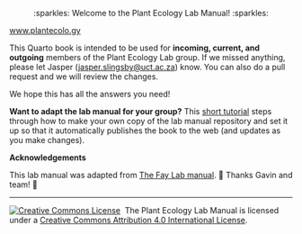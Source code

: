<p align="center"> 
   :sparkles: Welcome to the Plant Ecology Lab Manual! :sparkles: 
</p>

www.plantecolo.gy

This Quarto book is intended to be used for **incoming, current, and outgoing** members of the Plant Ecology Lab group. If we missed anything, please let Jasper (jasper.slingsby@uct.ac.za) know. You can also do a pull request and we will review the changes. 

We hope this has all the answers you need!


__Want to adapt the lab manual for your group?__ This [short tutorial](https://github.com/thefaylab/lab-manual/wiki/Quick-steps-to-making-a-copy-of-the-lab-manual-&-publishing-it) steps through how to make your own copy of the lab manual repository and set it up so that it automatically publishes the book to the web (and updates as you make changes).  

**Acknowledgements**

This lab manual was adapted from [The Fay Lab manual](https://github.com/thefaylab/lab-manual/wiki/Quick-steps-to-making-a-copy-of-the-lab-manual-&-publishing-it). 🙏 Thanks Gavin and team! 🙌

---

<a rel='license' href='http://creativecommons.org/licenses/by/4.0/'><img alt='Creative Commons License' style='border-width:0' src='https://i.creativecommons.org/l/by/4.0/88x31.png' /></a>&nbsp;&nbsp;The Plant Ecology Lab Manual is licensed under a <a rel='license' href='http://creativecommons.org/licenses/by/4.0/'>Creative Commons Attribution 4.0 International License</a>.


